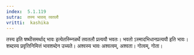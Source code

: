 ```yaml
---
index:  5.1.119
sutra:  तस्य भावस् त्वतलौ
vritti:  kashika 
---
```


तस्य इति षष्थीसमर्थाद् भावः इत्येतस्म्निन्नर्थे तवतलौ प्रत्ययौ भवतः। भवतो ऽस्मादभिधानप्रत्ययौ इति भावः। शब्दस्य प्रवृत्तिनिमित्तं भावशब्देन उच्यते। अश्वस्य भावः अश्वत्वम्, अश्वता। गोत्वम्, गोता।

